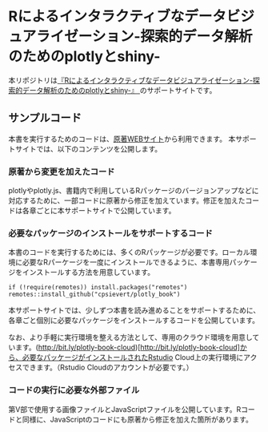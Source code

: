 # Rによるインタラクティブなデータビジュアライゼーション-探索的データ解析のためのplotlyとshiny-

本リポジトリは[『Rによるインタラクティブなデータビジュアライゼーション-探索的データ解析のためのplotlyとshiny-』 ](https://www.kyoritsu-pub.co.jp/bookdetail/9784320124868)のサポートサイトです。

## サンプルコード

本書を実行するためのコードは、[原著WEBサイト](https://plotly-r.com/)から利用できます。
本サポートサイトでは、以下のコンテンツを公開します。

### 原著から変更を加えたコード

plotlyやplotly.js、書籍内で利用しているRパッケージのバージョンアップなどに対応するために、一部コードに原著から修正を加えています。修正を加えたコードは各章ごとに本サポートサイトで公開しています。

### 必要なパッケージのインストールをサポートするコード

本書のコードを実行するためには、多くのRパッケージが必要です。ローカル環境に必要なRパーケージを一度にインストールできるように、本書専用パッケージをインストールする方法を用意しています。

```
if (!require(remotes)) install.packages("remotes")
remotes::install_github("cpsievert/plotly_book")
```

本サポートサイトでは、少しずつ本書を読み進めることをサポートするために、各章ごと個別に必要なパッケージをインストールするコードを公開しています。

なお、より手軽に実行環境を整える方法として、専用のクラウド環境を用意しています。(http://bit.ly/plotly-book-cloud)[http://bit.ly/plotly-book-cloud]から、必要なパッケージがインストールされたRstudio Cloud上の実行環境にアクセスできます。（Rstudio Cloudのアカウントが必要です。）


### コードの実行に必要な外部ファイル
第V部で使用する画像ファイルとJavaScriptファイルを公開しています。Rコードと同様に、JavaScriptのコードにも原著から修正を加えた箇所があります。
